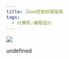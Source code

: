 ```yaml
---
title: Java性能权威指南
tags:
  - 计算机-编程设计
---
```


![](https://wfqqreader-1252317822.image.myqcloud.com/cover/819/26211819/s_26211819.jpg)

undefined